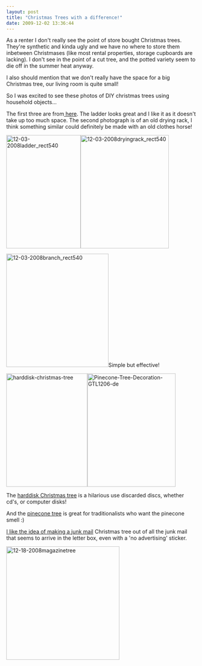 ```yaml
---
layout: post
title: "Christmas Trees with a difference!"
date: 2009-12-02 13:36:44
---
```


As a renter I don't really see the point of store bought Christmas trees. They're synthetic and kinda ugly and we have no where to store them inbetween Christmases (like most rental properties, storage cupboards are lacking). I don't see in the point of a cut tree, and the potted variety seem to die off in the summer heat anyway.

I also should mention that we don't really have the space for a big Christmas tree, our living room is quite small!

So I was excited to see these photos of DIY christmas trees using household objects...

The first three are from[ here][1]. The ladder looks great and I like it as it doesn't take up too much space. The second photograph is of an old drying rack, I think something similar could definitely be made with an old clothes horse!

 [1]: http://www.re-nest.com/re-nest/creative-reuse/4-bizarre-yet-wonderful-christmas-tree-alternatives-most-popular-posts-071146

<a rel="attachment wp-att-1372" href="http://www.greenrenters.org/2009/12/christmas-trees-with-a-difference/12-03-2008ladder_rect540/"><img class="alignnone size-medium wp-image-1372" title="12-03-2008ladder_rect540" src="/sites/default/files/images/12-03-2008ladder_rect540-197x300.jpg" alt="12-03-2008ladder_rect540" width="197" height="300" /></a><a rel="attachment wp-att-1373" href="http://www.greenrenters.org/2009/12/christmas-trees-with-a-difference/12-03-2008dryingrack_rect540-2/"><img class="alignnone size-medium wp-image-1373" title="12-03-2008dryingrack_rect540" src="/sites/default/files/images/12-03-2008dryingrack_rect5401-234x300.jpg" alt="12-03-2008dryingrack_rect540" width="234" height="300" /></a>

<a rel="attachment wp-att-1374" href="http://www.greenrenters.org/2009/12/christmas-trees-with-a-difference/12-03-2008branch_rect540-2/"><img class="alignnone size-medium wp-image-1374" title="12-03-2008branch_rect540" src="/sites/default/files/images/12-03-2008branch_rect5401-271x300.jpg" alt="12-03-2008branch_rect540" width="271" height="300" /></a>Simple but effective!

<a rel="attachment wp-att-1375" href="http://www.greenrenters.org/2009/12/christmas-trees-with-a-difference/harddisk-christmas-tree/"><img class="alignnone size-medium wp-image-1375" title="harddisk-christmas-tree" src="/sites/default/files/images/harddisk-christmas-tree-215x300.jpg" alt="harddisk-christmas-tree" width="215" height="300" /></a><a rel="attachment wp-att-1376" href="http://www.greenrenters.org/2009/12/christmas-trees-with-a-difference/pinecone-tree-decoration-gtl1206-de/"><img class="alignnone size-medium wp-image-1376" title="Pinecone-Tree-Decoration-GTL1206-de" src="/sites/default/files/images/Pinecone-Tree-Decoration-GTL1206-de-234x300.jpg" alt="Pinecone-Tree-Decoration-GTL1206-de" width="234" height="300" /></a>

The [harddisk Christmas tree][2] is a hilarious use discarded discs, whether cd's, or computer disks!

 [2]: http://zedomax.com/blog/2008/12/17/diy-harddisk-christmas-tree/

And the [pinecone tree][3] is great for traditionalists who want the pinecone smell :)

 [3]: http://www.countryliving.com/cm/countryliving/images/Pinecone-Tree-Decoration-GTL1206-de.jpg

[I like the idea of making a ][2][junk mail][4] Christmas tree out of all the junk mail that seems to arrive in the letter box, even with a 'no advertising' sticker.

 [4]: http://www.re-nest.com/re-nest/how-to/how-to-make-a-magazine-christmas-tree-072467

<a rel="attachment wp-att-1377" href="http://www.greenrenters.org/2009/12/christmas-trees-with-a-difference/12-18-2008magazinetree/"><img class="alignnone size-medium wp-image-1377" title="12-18-2008magazinetree" src="/sites/default/files/images/12-18-2008magazinetree-300x300.jpg" alt="12-18-2008magazinetree" width="300" height="300" /></a>